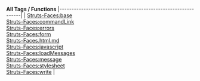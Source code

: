**All Tags / Functions**
|--------------------------------------------------------------|
| [Struts-Faces:base](Struts-Faces/base.html.md)                  
  [Struts-Faces:commandLink](Struts-Faces/commandLink.html.md)    
  [Struts-Faces:errors](Struts-Faces/errors.html.md)              
  [Struts-Faces:form](Struts-Faces/form.html.md)                  
  [Struts-Faces.html.md](Struts-Faces/html.html)                  
  [Struts-Faces:javascript](Struts-Faces/javascript.html.md)      
  [Struts-Faces:loadMessages](Struts-Faces/loadMessages.html.md)  
  [Struts-Faces:message](Struts-Faces/message.html.md)            
  [Struts-Faces:stylesheet](Struts-Faces/stylesheet.html.md)      
  [Struts-Faces:write](Struts-Faces/write.html.md)                |


